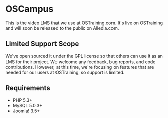 OSCampus
=========

This is the video LMS that we use at OSTraining.com. It's live on OSTraining and will soon be released to the public on Alledia.com.


## Limited Support Scope
We've open sourced it under the GPL license so that others can use it as an LMS for their project. We welcome any feedback, bug reports, and code contributions. However, at this time, we're focusing on features that are needed for our users at OSTraining, so support is limited.

## Requirements

* PHP 5.3+
* MySQL 5.0.3+
* Joomla! 3.5+
